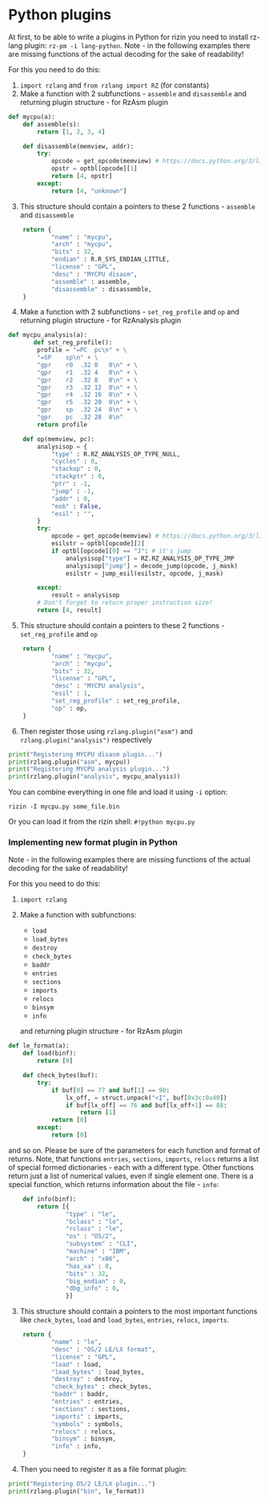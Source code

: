 # Python plugins

At first, to be able to write a plugins in Python for rizin you need to install
rz-lang plugin: `rz-pm -i lang-python`.
Note - in the following examples there are missing functions of the actual decoding
for the sake of readability!

For this you need to do this:
1. `import rzlang` and `from rzlang import RZ` (for constants)
2. Make a function with 2 subfunctions - `assemble` and `disassemble` and returning plugin structure - for RzAsm plugin
```python
def mycpu(a):
    def assemble(s):
        return [1, 2, 3, 4]

    def disassemble(memview, addr):
        try:
            opcode = get_opcode(memview) # https://docs.python.org/3/library/stdtypes.html#memoryview
            opstr = optbl[opcode][1]
            return [4, opstr]
        except:
            return [4, "unknown"]
```
3. This structure should contain a pointers to these 2 functions - `assemble` and `disassemble`

```python
    return {
            "name" : "mycpu",
            "arch" : "mycpu",
            "bits" : 32,
            "endian" : R.R_SYS_ENDIAN_LITTLE,
            "license" : "GPL",
            "desc" : "MYCPU disasm",
            "assemble" : assemble,
            "disassemble" : disassemble,
    }
```
4. Make a function with 2 subfunctions - `set_reg_profile` and `op` and returning plugin structure - for RzAnalysis plugin

```python
def mycpu_analysis(a):
       def set_reg_profile():
        profile = "=PC	pc\n" + \
		"=SP	sp\n" + \
		"gpr	r0	.32	0	0\n" + \
		"gpr	r1	.32	4	0\n" + \
		"gpr	r2	.32	8	0\n" + \
		"gpr	r3	.32	12	0\n" + \
		"gpr	r4	.32	16	0\n" + \
		"gpr	r5	.32	20	0\n" + \
		"gpr	sp	.32	24	0\n" + \
		"gpr	pc	.32	28	0\n"
        return profile

    def op(memview, pc):
		analysisop = {
            "type" : R.RZ_ANALYSIS_OP_TYPE_NULL,
            "cycles" : 0,
            "stackop" : 0,
            "stackptr" : 0,
			"ptr" : -1,
            "jump" : -1,
            "addr" : 0,
            "eob" : False,
            "esil" : "",
        }
        try:
            opcode = get_opcode(memview) # https://docs.python.org/3/library/stdtypes.html#memoryview
            esilstr = optbl[opcode][2]
            if optbl[opcode][0] == "J": # it's jump
                analysisop["type"] = RZ.RZ_ANALYSIS_OP_TYPE_JMP
                analysisop["jump"] = decode_jump(opcode, j_mask)
                esilstr = jump_esil(esilstr, opcode, j_mask)

        except:
            result = analysisop
		# Don't forget to return proper instruction size!
        return [4, result]

```
5. This structure should contain a pointers to these 2 functions - `set_reg_profile` and `op`

```python
    return {
            "name" : "mycpu",
            "arch" : "mycpu",
            "bits" : 32,
            "license" : "GPL",
            "desc" : "MYCPU analysis",
            "esil" : 1,
            "set_reg_profile" : set_reg_profile,
            "op" : op,
    }
```
6. Then register those using `rzlang.plugin("asm")` and `rzlang.plugin("analysis")` respectively

```python
print("Registering MYCPU disasm plugin...")
print(rzlang.plugin("asm", mycpu))
print("Registering MYCPU analysis plugin...")
print(rzlang.plugin("analysis", mycpu_analysis))
```

You can combine everything in one file and load it using `-i` option:
```
rizin -I mycpu.py some_file.bin
```
Or you can load it from the rizin shell: `#!python mycpu.py`

### Implementing new format plugin in Python

Note - in the following examples there are missing functions of the actual decoding
for the sake of readability!

For this you need to do this:
1. `import rzlang`
2. Make a function with  subfunctions:
   - `load`
   - `load_bytes`
   - `destroy`
   - `check_bytes`
   - `baddr`
   - `entries`
   - `sections`
   - `imports`
   - `relocs`
   - `binsym`
   - `info`

   and returning plugin structure - for RzAsm plugin
```python
def le_format(a):
    def load(binf):
        return [0]

    def check_bytes(buf):
        try:
			if buf[0] == 77 and buf[1] == 90:
                lx_off, = struct.unpack("<I", buf[0x3c:0x40])
                if buf[lx_off] == 76 and buf[lx_off+1] == 88:
                    return [1]
            return [0]
        except:
            return [0]
```
and so on. Please be sure of the parameters for each function and format of returns.
Note, that functions `entries`, `sections`, `imports`, `relocs` returns a list of special
formed dictionaries - each with a different type.
Other functions return just a list of numerical values, even if single element one.
There is a special function, which returns information about the file - `info`:
```python
    def info(binf):
        return [{
                "type" : "le",
                "bclass" : "le",
                "rclass" : "le",
                "os" : "OS/2",
                "subsystem" : "CLI",
                "machine" : "IBM",
                "arch" : "x86",
                "has_va" : 0,
                "bits" : 32,
                "big_endian" : 0,
                "dbg_info" : 0,
                }]
```

3. This structure should contain a pointers to the most important functions like
`check_bytes`, `load` and `load_bytes`, `entries`, `relocs`, `imports`.

```python
    return {
            "name" : "le",
            "desc" : "OS/2 LE/LX format",
            "license" : "GPL",
            "load" : load,
            "load_bytes" : load_bytes,
            "destroy" : destroy,
            "check_bytes" : check_bytes,
            "baddr" : baddr,
            "entries" : entries,
            "sections" : sections,
            "imports" : imports,
            "symbols" : symbols,
            "relocs" : relocs,
            "binsym" : binsym,
            "info" : info,
    }
```
4. Then you need to register it as a file format plugin:

```python
print("Registering OS/2 LE/LX plugin...")
print(rzlang.plugin("bin", le_format))
```
